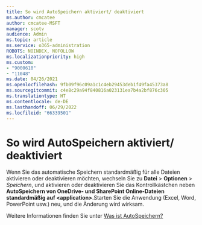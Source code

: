 ```yaml
---
title: So wird AutoSpeichern aktiviert/ deaktiviert
ms.author: cmcatee
author: cmcatee-MSFT
manager: scotv
audience: Admin
ms.topic: article
ms.service: o365-administration
ROBOTS: NOINDEX, NOFOLLOW
ms.localizationpriority: high
ms.custom:
- "9000610"
- "11048"
ms.date: 04/26/2021
ms.openlocfilehash: 9fb09f96c09a1c1c4eb29453deb1f49fa45373a8
ms.sourcegitcommit: c4e8c29a94f840816a023131ea7b4a2bf876c305
ms.translationtype: HT
ms.contentlocale: de-DE
ms.lasthandoff: 06/29/2022
ms.locfileid: "66339501"
---
```

# <a name="how-to-enabledisable-autosave"></a>So wird AutoSpeichern aktiviert/ deaktiviert

Wenn Sie das automatische Speichern standardmäßig für alle Dateien aktivieren oder deaktivieren möchten, wechseln Sie zu **Datei** > **Optionen** > *Speichern*, und aktivieren oder deaktivieren Sie das Kontrollkästchen neben **AutoSpeichern von OneDrive- und SharePoint Online-Dateien standardmäßig auf \<application\>**.Starten Sie die Anwendung (Excel, Word, PowerPoint usw.) neu, und die Änderung wird wirksam. 

Weitere Informationen finden Sie unter [Was ist AutoSpeichern?](https://support.microsoft.com/topic/what-is-autosave-6d6bd723-ebfd-4e40-b5f6-ae6e8088f7a5?ui=en-us&rs=en-us&ad=us)